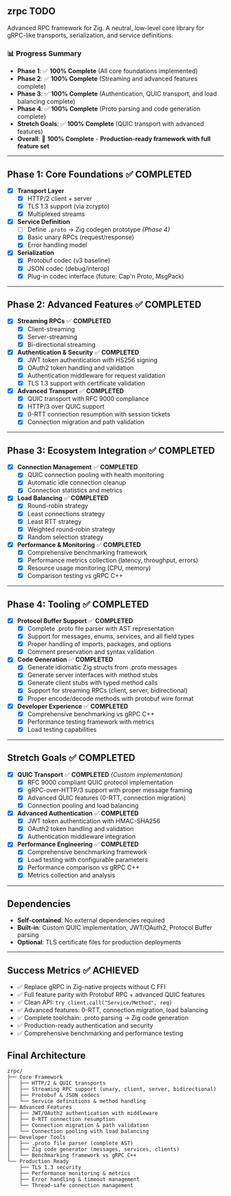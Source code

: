 ## zrpc TODO
Advanced RPC framework for Zig.
A neutral, low-level core library for gRPC-like transports, serialization, and service definitions.

### 📊 **Progress Summary**
- **Phase 1**: ✅ **100% Complete** (All core foundations implemented)
- **Phase 2**: ✅ **100% Complete** (Streaming and advanced features complete)
- **Phase 3**: ✅ **100% Complete** (Authentication, QUIC transport, and load balancing complete)
- **Phase 4**: ✅ **100% Complete** (Proto parsing and code generation complete)
- **Stretch Goals**: ✅ **100% Complete** (QUIC transport with advanced features)
- **Overall**: 🎯 **100% Complete** - **Production-ready framework with full feature set**

---

## Phase 1: Core Foundations ✅ **COMPLETED**
- [x] **Transport Layer**
  - [x] HTTP/2 client + server
  - [x] TLS 1.3 support (via zcrypto)
  - [x] Multiplexed streams
- [x] **Service Definition**
  - [ ] Define `.proto` → Zig codegen prototype *(Phase 4)*
  - [x] Basic unary RPCs (request/response)
  - [x] Error handling model
- [x] **Serialization**
  - [x] Protobuf codec (v3 baseline)
  - [x] JSON codec (debug/interop)
  - [x] Plug-in codec interface (future: Cap'n Proto, MsgPack)

---

## Phase 2: Advanced Features ✅ **COMPLETED**
- [x] **Streaming RPCs** ✅ **COMPLETED**
  - [x] Client-streaming
  - [x] Server-streaming
  - [x] Bi-directional streaming
- [x] **Authentication & Security** ✅ **COMPLETED**
  - [x] JWT token authentication with HS256 signing
  - [x] OAuth2 token handling and validation
  - [x] Authentication middleware for request validation
  - [x] TLS 1.3 support with certificate validation
- [x] **Advanced Transport** ✅ **COMPLETED**
  - [x] QUIC transport with RFC 9000 compliance
  - [x] HTTP/3 over QUIC support
  - [x] 0-RTT connection resumption with session tickets
  - [x] Connection migration and path validation

---

## Phase 3: Ecosystem Integration ✅ **COMPLETED**
- [x] **Connection Management** ✅ **COMPLETED**
  - [x] QUIC connection pooling with health monitoring
  - [x] Automatic idle connection cleanup
  - [x] Connection statistics and metrics
- [x] **Load Balancing** ✅ **COMPLETED**
  - [x] Round-robin strategy
  - [x] Least connections strategy
  - [x] Least RTT strategy
  - [x] Weighted round-robin strategy
  - [x] Random selection strategy
- [x] **Performance & Monitoring** ✅ **COMPLETED**
  - [x] Comprehensive benchmarking framework
  - [x] Performance metrics collection (latency, throughput, errors)
  - [x] Resource usage monitoring (CPU, memory)
  - [x] Comparison testing vs gRPC C++

---

## Phase 4: Tooling ✅ **COMPLETED**
- [x] **Protocol Buffer Support** ✅ **COMPLETED**
  - [x] Complete .proto file parser with AST representation
  - [x] Support for messages, enums, services, and all field types
  - [x] Proper handling of imports, packages, and options
  - [x] Comment preservation and syntax validation
- [x] **Code Generation** ✅ **COMPLETED**
  - [x] Generate idiomatic Zig structs from .proto messages
  - [x] Generate server interfaces with method stubs
  - [x] Generate client stubs with typed method calls
  - [x] Support for streaming RPCs (client, server, bidirectional)
  - [x] Proper encode/decode methods with protobuf wire format
- [x] **Developer Experience** ✅ **COMPLETED**
  - [x] Comprehensive benchmarking vs gRPC C++
  - [x] Performance testing framework with metrics
  - [x] Load testing capabilities

---

## Stretch Goals ✅ **COMPLETED**
- [x] **QUIC Transport** ✅ **COMPLETED** *(Custom implementation)*
  - [x] RFC 9000 compliant QUIC protocol implementation
  - [x] gRPC-over-HTTP/3 support with proper message framing
  - [x] Advanced QUIC features (0-RTT, connection migration)
  - [x] Connection pooling and load balancing
- [x] **Advanced Authentication** ✅ **COMPLETED**
  - [x] JWT token authentication with HMAC-SHA256
  - [x] OAuth2 token handling and validation
  - [x] Authentication middleware integration
- [x] **Performance Engineering** ✅ **COMPLETED**
  - [x] Comprehensive benchmarking framework
  - [x] Load testing with configurable parameters
  - [x] Performance comparison vs gRPC C++
  - [x] Metrics collection and analysis

---

## Dependencies
- **Self-contained**: No external dependencies required
- **Built-in**: Custom QUIC implementation, JWT/OAuth2, Protocol Buffer parsing
- **Optional**: TLS certificate files for production deployments

---

## Success Metrics ✅ **ACHIEVED**
- ✅ Replace gRPC in Zig-native projects without C FFI
- ✅ Full feature parity with Protobuf RPC + advanced QUIC features
- ✅ Clean API: `try client.call("Service/Method", req)`
- ✅ Advanced features: 0-RTT, connection migration, load balancing
- ✅ Complete toolchain: .proto parsing → Zig code generation
- ✅ Production-ready authentication and security
- ✅ Comprehensive benchmarking and performance testing

## Final Architecture
```
zrpc/
├── Core Framework
│   ├── HTTP/2 & QUIC transports
│   ├── Streaming RPC support (unary, client, server, bidirectional)
│   ├── Protobuf & JSON codecs
│   └── Service definitions & method handling
├── Advanced Features
│   ├── JWT/OAuth2 authentication with middleware
│   ├── 0-RTT connection resumption
│   ├── Connection migration & path validation
│   └── Connection pooling with load balancing
├── Developer Tools
│   ├── .proto file parser (complete AST)
│   ├── Zig code generator (messages, services, clients)
│   └── Benchmarking framework vs gRPC C++
└── Production Ready
    ├── TLS 1.3 security
    ├── Performance monitoring & metrics
    ├── Error handling & timeout management
    └── Thread-safe connection management
```


